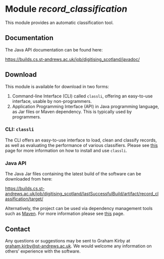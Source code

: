 # Module *record_classification*

This module provides an automatic classification tool.

## Documentation

The Java API documentation can be found here:

https://builds.cs.st-andrews.ac.uk/job/digitising_scotland/javadoc/

## Download

This module is available for download in two forms:

1. Command-line Interface (CLI) called `classli`, offering an easy-to-use interface, usable by non-programmers.
2. Application Programming Interface (API) in Java programming language, as Jar files or Maven dependency. This is typically used by programmers.

### CLI: `classli`

The CLI offers an easy-to-use interface to load, clean and classify records, as well as evaluating the performance of various classifiers. Please see [this](cli/index.html) page for more information on how to install and use `classli`.  


### Java API

The Java Jar files containing the latest build of the software can be downloaded from here:

https://builds.cs.st-andrews.ac.uk/job/digitising_scotland/lastSuccessfulBuild/artifact/record_classification/target/

Alternatively, the project can be used via dependency management tools such as [Maven](https://maven.apache.org/). For more information please see [this](dependency-info.html) page.

## Contact

Any questions or suggestions may be sent to Graham Kirby at graham.kirby@st-andrews.ac.uk. We would welcome any information on others\' experience with the software.

